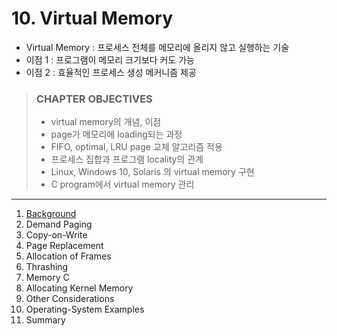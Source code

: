 # 10. Virtual Memory

- Virtual Memory : 프로세스 전체를 메모리에 올리지 않고 실행하는 기술
- 이점 1 : 프로그램이 메모리 크기보다 커도 가능
- 이점 2 : 효율적인 프로세스 생성 메커니즘 제공

> ### CHAPTER OBJECTIVES
>
> - virtual memory의 개념, 이점
> - page가 메모리에 loading되는 과정
> - FIFO, optimal, LRU page 교체 알고리즘 적용
> - 프로세스 집합과 프로그램 locality의 관계
> - Linux, Windows 10, Solaris 의 virtual memory 구현
> - C program에서 virtual memory 관리


---

1. [Background](1_Background/README.md)
2. Demand Paging
3. Copy-on-Write
4. Page Replacement
5. Allocation of Frames
6. Thrashing
7. Memory C
8. Allocating Kernel Memory
9. Other Considerations
10. Operating-System Examples
11. Summary